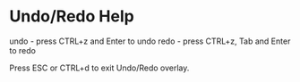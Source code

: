 # Undo/Redo Help

undo - press CTRL+z and Enter to undo
redo - press CTRL+z, Tab and Enter to redo

Press ESC or CTRL+d to exit Undo/Redo overlay.
